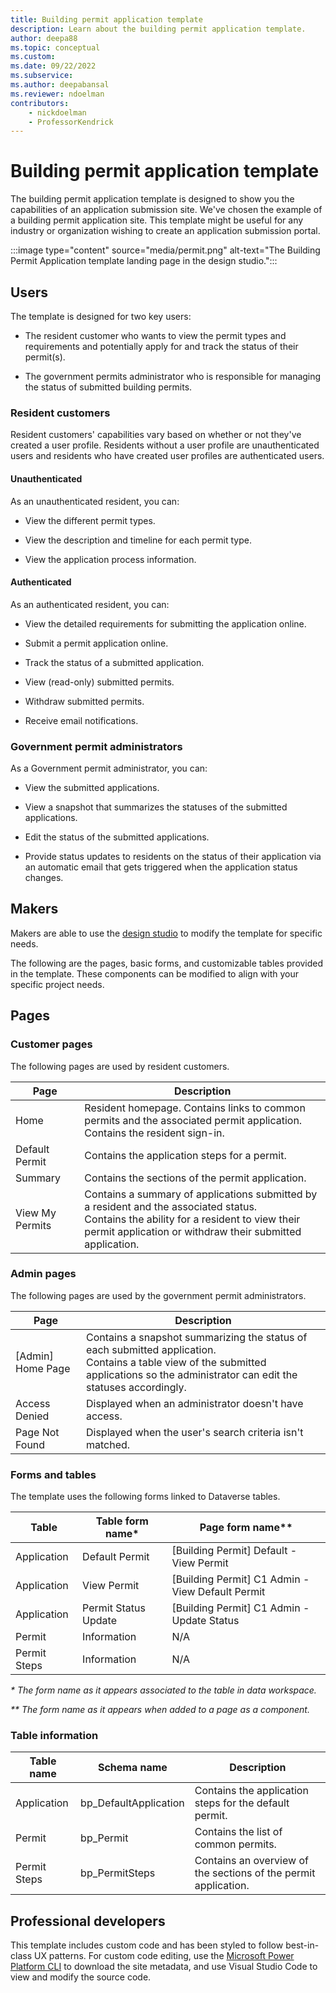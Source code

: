 ```yaml
---
title: Building permit application template
description: Learn about the building permit application template.
author: deepa88 
ms.topic: conceptual
ms.custom: 
ms.date: 09/22/2022
ms.subservice:
ms.author: deepabansal 
ms.reviewer: ndoelman
contributors:
    - nickdoelman
    - ProfessorKendrick
---
```


# Building permit application template

The building permit application template is designed to show you the capabilities of an application submission site. We've chosen the example of a building permit application site. This template might be useful for any industry or organization wishing to create an application submission portal.

:::image type="content" source="media/permit.png" alt-text="The Building Permit Application template landing page in the design studio.":::

## Users

The template is designed for two key users:

- The resident customer who wants to view the permit types and requirements and potentially apply for and track the status of their permit(s).

- The government permits administrator who is responsible for managing the status of submitted building permits.

### Resident customers

Resident customers' capabilities vary based on whether or not they've created a user profile. Residents without a user profile are unauthenticated users and residents who have created user profiles are authenticated users.

#### Unauthenticated

As an unauthenticated resident, you can:

- View the different permit types.

- View the description and timeline for each permit type.

- View the application process information​.

#### Authenticated

As an authenticated resident, you can:

- View the detailed requirements for submitting the application online.

- Submit a permit application online.

- Track the status of a submitted application.

- View (read-only) submitted permits.

- Withdraw submitted permits.

- Receive email notifications.

### Government permit administrators 

As a Government permit administrator, you can:

- View the submitted applications.

- View a snapshot that summarizes the statuses of the submitted applications.

- Edit the status of the submitted applications.

- Provide status updates to residents on the status of their application via an automatic email that gets triggered when the application status changes.

## Makers

Makers are able to use the [design studio](../getting-started/use-design-studio.md) to modify the template for specific needs.

The following are the pages, basic forms, and customizable tables provided in the template. These components can be modified to align with your specific project needs.

## Pages

### Customer pages

The following pages are used by resident customers.

| **Page**        | **Description**                                                                            |
|-----------------|--------------------------------------------------------------------------------------------|
| Home            | Resident homepage. Contains links to common permits and the associated permit application.<br />Contains the resident sign-in.                                                                                |
| Default Permit  | Contains the application steps for a permit.                                               |
| Summary         | Contains the sections of the permit application.                                           |
| View My Permits | Contains a summary of applications submitted by a resident and the associated status.<br />Contains the ability for a resident to view their permit application or withdraw their submitted application. |

### Admin pages

The following pages are used by the government permit administrators.

| **Page**            | **Description**                                                          |
|---------------------|--------------------------------------------------------------------------|
| \[Admin\] Home Page | Contains a snapshot summarizing the status of each submitted application.<br />Contains a table view of the submitted applications so the administrator can edit the statuses accordingly. |
| Access Denied       | Displayed when an administrator doesn't have access.                     |
| Page Not Found      | Displayed when the user's search criteria isn't matched.                 |

### Forms and tables

The template uses the following forms linked to Dataverse tables.

| Table        | Table form name\*    | Page form name\*\*                                 |
|--------------|----------------------|----------------------------------------------------|
| Application  | Default Permit       | \[Building Permit\] Default - View Permit          |
| Application  | View Permit          | \[Building Permit\] C1 Admin - View Default Permit |
| Application  | Permit Status Update | \[Building Permit\] C1 Admin - Update Status       |
| Permit       | Information          | N/A                                                |
| Permit Steps | Information          | N/A                                                |

*\* The form name as it appears associated to the table in data workspace.*

*\*\* The form name as it appears when added to a page as a component.*

### Table information

| Table name   | Schema name            | Description                                                     |
|--------------|------------------------|-----------------------------------------------------------------|
| Application  | bp\_DefaultApplication | Contains the application steps for the default permit.          |
| Permit       | bp\_Permit             | Contains the list of common permits.                            |
| Permit Steps | bp\_PermitSteps        | Contains an overview of the sections of the permit application. |

## Professional developers

This template includes custom code and has been styled to follow best-in-class UX patterns. For custom code editing, use the [Microsoft Power Platform CLI](../configure/cli-tutorial.md) to download the site metadata, and use Visual Studio Code to view and modify the source code.
